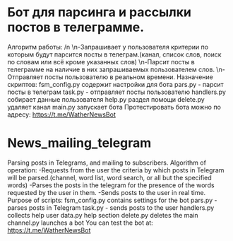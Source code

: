 # Бот для парсинга и рассылки постов в телеграмме.
Алгоритм работы: /n
\n-Запрашивает у пользователя критерии по которым будут парсится посты в телеграм.(канал, список слов, поиск по словам или всё кроме указанных слов)
\n-Парсит посты в телеграмме на наличие в них запрашиваемых пользователем слов.
\n-Отправляет посты пользователю в реальном времени.
Назначение скриптов:
fsm_config.py содержит настройки для бота
pars.py - парсит посты в телеграм
task.py - отправляет посты пользователю
handlers.py собирает данные пользователя
help.py раздел помощи
delete.py удаляет канал
main.py запускает бота
Протестировать бота можно по адресу: https://t.me/WatherNewsBot 

# News_mailing_telegram
Parsing posts in Telegrams, and mailing to subscribers.
Algorithm of operation:
-Requests from the user the criteria by which posts in Telegram will be parsed.(channel, word list, word search, or all but the specified words)
-Parses the posts in the telegram for the presence of the words requested by the user in them.
-Sends posts to the user in real time.
Purpose of scripts:
fsm_config.py contains settings for the bot
pars.py - parses posts in Telegram
task.py - sends posts to the user
handlers.py collects
help user data.py help
section delete.py deletes
the main channel.py launches a bot
You can test the bot at: https://t.me/WatherNewsBot
